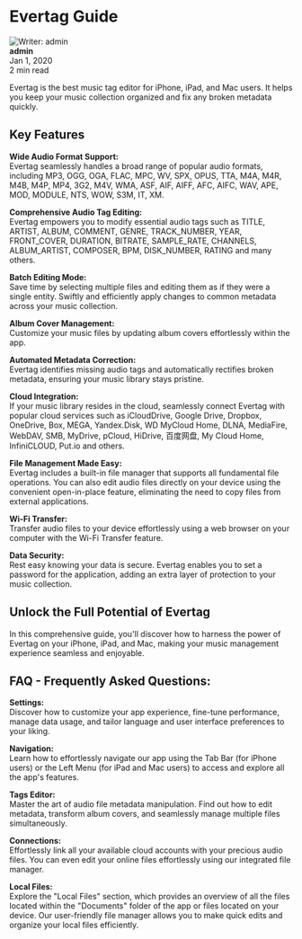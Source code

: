 # Evertag Guide

![Writer: admin](21260c_a693a1db9b5b41199827fb5e97aa89a1%7Emv2.png)  
**admin**  
Jan 1, 2020  
2 min read  

Evertag is the best music tag editor for iPhone, iPad, and Mac users. It helps you keep your music collection organized and fix any broken metadata quickly.

## Key Features

**Wide Audio Format Support:**  
Evertag seamlessly handles a broad range of popular audio formats, including MP3, OGG, OGA, FLAC, MPC, WV, SPX, OPUS, TTA, M4A, M4R, M4B, M4P, MP4, 3G2, M4V, WMA, ASF, AIF, AIFF, AFC, AIFC, WAV, APE, MOD, MODULE, NTS, WOW, S3M, IT, XM.

**Comprehensive Audio Tag Editing:**  
Evertag empowers you to modify essential audio tags such as TITLE, ARTIST, ALBUM, COMMENT, GENRE, TRACK_NUMBER, YEAR, FRONT_COVER, DURATION, BITRATE, SAMPLE_RATE, CHANNELS, ALBUM_ARTIST, COMPOSER, BPM, DISK_NUMBER, RATING and many others.

**Batch Editing Mode:**  
Save time by selecting multiple files and editing them as if they were a single entity. Swiftly and efficiently apply changes to common metadata across your music collection.

**Album Cover Management:**  
Customize your music files by updating album covers effortlessly within the app.

**Automated Metadata Correction:**  
Evertag identifies missing audio tags and automatically rectifies broken metadata, ensuring your music library stays pristine.

**Cloud Integration:**  
If your music library resides in the cloud, seamlessly connect Evertag with popular cloud services such as iCloudDrive, Google Drive, Dropbox, OneDrive, Box, MEGA, Yandex.Disk, WD MyCloud Home, DLNA, MediaFire, WebDAV, SMB, MyDrive, pCloud, HiDrive, 百度网盘, My Cloud Home, InfiniCLOUD, Put.io and others.

**File Management Made Easy:**  
Evertag includes a built-in file manager that supports all fundamental file operations. You can also edit audio files directly on your device using the convenient open-in-place feature, eliminating the need to copy files from external applications.

**Wi-Fi Transfer:**  
Transfer audio files to your device effortlessly using a web browser on your computer with the Wi-Fi Transfer feature.

**Data Security:**  
Rest easy knowing your data is secure. Evertag enables you to set a password for the application, adding an extra layer of protection to your music collection.

## Unlock the Full Potential of Evertag

In this comprehensive guide, you'll discover how to harness the power of Evertag on your iPhone, iPad, and Mac, making your music management experience seamless and enjoyable.

## FAQ - Frequently Asked Questions:

**Settings:**  
Discover how to customize your app experience, fine-tune performance, manage data usage, and tailor language and user interface preferences to your liking.

**Navigation:**  
Learn how to effortlessly navigate our app using the Tab Bar (for iPhone users) or the Left Menu (for iPad and Mac users) to access and explore all the app's features.

**Tags Editor:**  
Master the art of audio file metadata manipulation. Find out how to edit metadata, transform album covers, and seamlessly manage multiple files simultaneously.

**Connections:**  
Effortlessly link all your available cloud accounts with your precious audio files. You can even edit your online files effortlessly using our integrated file manager.

**Local Files:**  
Explore the "Local Files" section, which provides an overview of all the files located within the "Documents" folder of the app or files located on your device. Our user-friendly file manager allows you to make quick edits and organize your local files efficiently.

